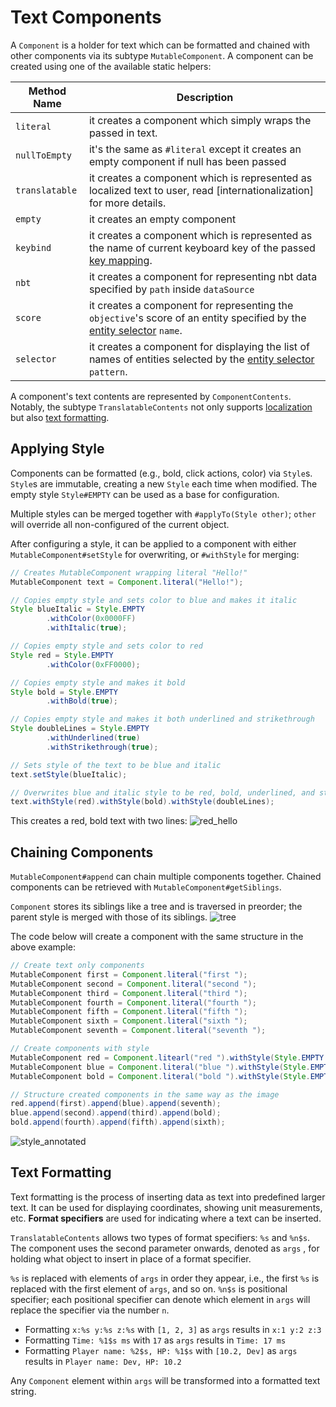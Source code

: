 Text Components
==================

A `Component` is a holder for text which can be formatted and chained with other components via its subtype `MutableComponent`. A component can be created using one of the available static helpers:

| Method Name    | Description                                                                                                                        |
|----------------|------------------------------------------------------------------------------------------------------------------------------------|
| `literal`      | it creates a component which simply wraps the passed in text.                                                                      |
| `nullToEmpty`  | it's the same as `#literal` except it creates an empty component if null has been passed                                           |
| `translatable` | it creates a component which is represented as localized text to user, read [internationalization] for more details.               |
| `empty`        | it creates an empty component                                                                                                      |
| `keybind`      | it creates a component which is represented as the name of current keyboard key of the passed [key mapping][keymapping].           |
| `nbt`          | it creates a component for representing nbt data specified by `path` inside `dataSource`                                           |
| `score`        | it creates a component for representing the `objective`'s score of an entity specified by the [entity selector][selectors] `name`. |
| `selector`     | it creates a component for displaying the list of names of entities selected by the [entity selector][selectors] `pattern`.        |

A component's text contents are represented by `ComponentContents`. Notably, the subtype `TranslatableContents` not only supports [localization][internalization] but also [text formatting][formatting].

Applying Style
--------------

Components can be formatted (e.g., bold, click actions, color) via `Style`s. `Style`s are immutable, creating a new `Style` each time when modified. The empty style `Style#EMPTY` can be used as a base for configuration.

Multiple styles can be merged together with `#applyTo(Style other)`; `other` will override all non-configured of the current object.

After configuring a style, it can be applied to a component with either `MutableComponent#setStyle` for overwriting, or `#withStyle` for merging:
```java
// Creates MutableComponent wrapping literal "Hello!"
MutableComponent text = Component.literal("Hello!");

// Copies empty style and sets color to blue and makes it italic
Style blueItalic = Style.EMPTY
        .withColor(0x0000FF)
        .withItalic(true);

// Copies empty style and sets color to red
Style red = Style.EMPTY 
        .withColor(0xFF0000);

// Copies empty style and makes it bold
Style bold = Style.EMPTY
        .withBold(true);

// Copies empty style and makes it both underlined and strikethrough
Style doubleLines = Style.EMPTY
        .withUnderlined(true)
        .withStrikethrough(true);

// Sets style of the text to be blue and italic
text.setStyle(blueItalic);

// Overwrites blue and italic style to be red, bold, underlined, and strikethrough
text.withStyle(red).withStyle(bold).withStyle(doubleLines);
```
This creates a red, bold text with two lines:
![red_hello]

Chaining Components
-------------------

`MutableComponent#append` can chain multiple components together. Chained components can be retrieved with `MutableComponent#getSiblings`.

`Component` stores its siblings like a tree and is traversed in preorder; the parent style is merged with those of its siblings.
![tree]

The code below will create a component with the same structure in the above example:
```java
// Create text only components
MutableComponent first = Component.literal("first ");
MutableComponent second = Component.literal("second ");
MutableComponent third = Component.literal("third ");
MutableComponent fourth = Component.literal("fourth ");
MutableComponent fifth = Component.literal("fifth ");
MutableComponent sixth = Component.literal("sixth ");
MutableComponent seventh = Component.literal("seventh ");

// Create components with style
MutableComponent red = Component.litearl("red ").withStyle(Style.EMPTY.withColor(0xFF0000));
MutableComponent blue = Component.literal("blue ").withStyle(Style.EMPTY.withColor(0x0000FF));
MutableComponent bold = Component.literal("bold ").withStyle(Style.EMPTY.withBold(true));

// Structure created components in the same way as the image
red.append(first).append(blue).append(seventh);
blue.append(second).append(third).append(bold);
bold.append(fourth).append(fifth).append(sixth);
```
![style_annotated]

Text Formatting
---------------

Text formatting is the process of inserting data as text into predefined larger text. It can be used for displaying coordinates, showing unit measurements, etc. **Format specifiers** are used for indicating where a text can be inserted.

`TranslatableContents` allows two types of format specifiers: `%s` and `%n$s`. The component uses the second parameter onwards, denoted as `args` , for holding what object to insert in place of a format specifier.

`%s` is replaced with elements of `args` in order they appear, i.e., the first `%s` is replaced with the first element of `args`, and so on.
`%n$s` is positional specifier; each positional specifier can denote which element in `args` will replace the specifier via the number `n`.
* Formatting `x:%s y:%s z:%s` with `[1, 2, 3]` as `args` results in `x:1 y:2 z:3`
* Formatting `Time: %1$s ms` with `17` as `args` results in `Time: 17 ms`
* Formatting `Player name: %2$s, HP: %1$s` with `[10.2, Dev]` as `args` results in `Player name: Dev, HP: 10.2`

Any `Component` element within `args` will be transformed into a formatted text string.

[internalization]: ../concepts/internationalization.md
[selectors]: https://minecraft.wiki/w/Target_selectors
[red_hello]: /img/component_red_hello.png
[style_annotated]: /img/component_style_annotated.png
[formatting]: #text-formatting
[tree]: /img/component_graph.png
[keymapping]: ./keymappings.md